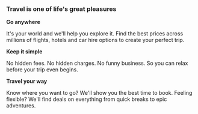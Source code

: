 ### Travel is one of life's great pleasures

**Go anywhere**

It's your world and we'll help you explore it. Find the best prices across millions of flights, hotels and car hire options to create your perfect trip.

**Keep it simple**

No hidden fees. No hidden charges. No funny business. So you can relax before your trip even begins.

**Travel your way**

Know where you want to go? We'll show you the best time to book. Feeling flexible? We'll find deals on everything from quick breaks to epic adventures.